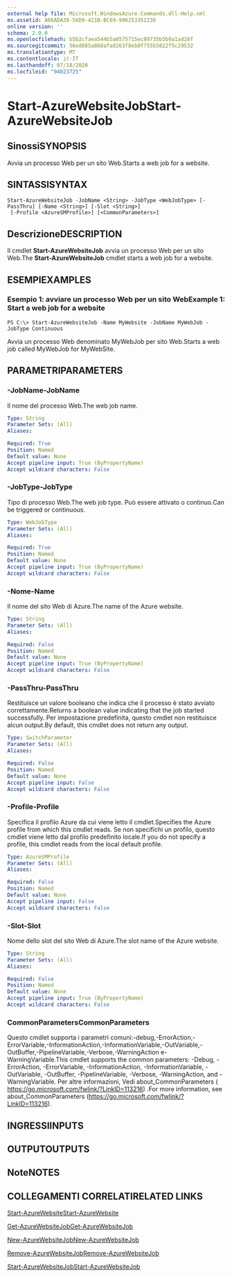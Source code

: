 ```yaml
---
external help file: Microsoft.WindowsAzure.Commands.dll-Help.xml
ms.assetid: A66ADA39-56D9-421B-BC69-996253352236
online version: ''
schema: 2.0.0
ms.openlocfilehash: b5b2cfaea544b5a8575715ec89735b5b9a1ad28f
ms.sourcegitcommit: 56ed085a868afa8263f8eb0f755b5822f5c29532
ms.translationtype: MT
ms.contentlocale: it-IT
ms.lasthandoff: 07/18/2020
ms.locfileid: "94023725"
---
```

# <span data-ttu-id="ce89f-101">Start-AzureWebsiteJob</span><span class="sxs-lookup"><span data-stu-id="ce89f-101">Start-AzureWebsiteJob</span></span>

## <span data-ttu-id="ce89f-102">Sinossi</span><span class="sxs-lookup"><span data-stu-id="ce89f-102">SYNOPSIS</span></span>
<span data-ttu-id="ce89f-103">Avvia un processo Web per un sito Web.</span><span class="sxs-lookup"><span data-stu-id="ce89f-103">Starts a web job for a website.</span></span>

## <span data-ttu-id="ce89f-104">SINTASSI</span><span class="sxs-lookup"><span data-stu-id="ce89f-104">SYNTAX</span></span>

```
Start-AzureWebsiteJob -JobName <String> -JobType <WebJobType> [-PassThru] [-Name <String>] [-Slot <String>]
 [-Profile <AzureSMProfile>] [<CommonParameters>]
```

## <span data-ttu-id="ce89f-105">Descrizione</span><span class="sxs-lookup"><span data-stu-id="ce89f-105">DESCRIPTION</span></span>
<span data-ttu-id="ce89f-106">Il cmdlet **Start-AzureWebsiteJob** avvia un processo Web per un sito Web.</span><span class="sxs-lookup"><span data-stu-id="ce89f-106">The **Start-AzureWebsiteJob** cmdlet starts a web job for a website.</span></span>

## <span data-ttu-id="ce89f-107">ESEMPI</span><span class="sxs-lookup"><span data-stu-id="ce89f-107">EXAMPLES</span></span>

### <span data-ttu-id="ce89f-108">Esempio 1: avviare un processo Web per un sito Web</span><span class="sxs-lookup"><span data-stu-id="ce89f-108">Example 1: Start a web job for a website</span></span>
```
PS C:\> Start-AzureWebsiteJob -Name MyWebsite -JobName MyWebJob -JobType Continuous
```

<span data-ttu-id="ce89f-109">Avvia un processo Web denominato MyWebJob per sito Web.</span><span class="sxs-lookup"><span data-stu-id="ce89f-109">Starts a web job called MyWebJob for MyWebSite.</span></span>

## <span data-ttu-id="ce89f-110">PARAMETRI</span><span class="sxs-lookup"><span data-stu-id="ce89f-110">PARAMETERS</span></span>

### <span data-ttu-id="ce89f-111">-JobName</span><span class="sxs-lookup"><span data-stu-id="ce89f-111">-JobName</span></span>
<span data-ttu-id="ce89f-112">Il nome del processo Web.</span><span class="sxs-lookup"><span data-stu-id="ce89f-112">The web job name.</span></span>

```yaml
Type: String
Parameter Sets: (All)
Aliases: 

Required: True
Position: Named
Default value: None
Accept pipeline input: True (ByPropertyName)
Accept wildcard characters: False
```

### <span data-ttu-id="ce89f-113">-JobType</span><span class="sxs-lookup"><span data-stu-id="ce89f-113">-JobType</span></span>
<span data-ttu-id="ce89f-114">Tipo di processo Web.</span><span class="sxs-lookup"><span data-stu-id="ce89f-114">The web job type.</span></span>
<span data-ttu-id="ce89f-115">Può essere attivato o continuo.</span><span class="sxs-lookup"><span data-stu-id="ce89f-115">Can be triggered or continuous.</span></span>

```yaml
Type: WebJobType
Parameter Sets: (All)
Aliases: 

Required: True
Position: Named
Default value: None
Accept pipeline input: True (ByPropertyName)
Accept wildcard characters: False
```

### <span data-ttu-id="ce89f-116">-Nome</span><span class="sxs-lookup"><span data-stu-id="ce89f-116">-Name</span></span>
<span data-ttu-id="ce89f-117">Il nome del sito Web di Azure.</span><span class="sxs-lookup"><span data-stu-id="ce89f-117">The name of the Azure website.</span></span>

```yaml
Type: String
Parameter Sets: (All)
Aliases: 

Required: False
Position: Named
Default value: None
Accept pipeline input: True (ByPropertyName)
Accept wildcard characters: False
```

### <span data-ttu-id="ce89f-118">-PassThru</span><span class="sxs-lookup"><span data-stu-id="ce89f-118">-PassThru</span></span>
<span data-ttu-id="ce89f-119">Restituisce un valore booleano che indica che il processo è stato avviato correttamente.</span><span class="sxs-lookup"><span data-stu-id="ce89f-119">Returns a boolean value indicating that the job started successfully.</span></span>
<span data-ttu-id="ce89f-120">Per impostazione predefinita, questo cmdlet non restituisce alcun output.</span><span class="sxs-lookup"><span data-stu-id="ce89f-120">By default, this cmdlet does not return any output.</span></span>

```yaml
Type: SwitchParameter
Parameter Sets: (All)
Aliases: 

Required: False
Position: Named
Default value: None
Accept pipeline input: False
Accept wildcard characters: False
```

### <span data-ttu-id="ce89f-121">-Profile</span><span class="sxs-lookup"><span data-stu-id="ce89f-121">-Profile</span></span>
<span data-ttu-id="ce89f-122">Specifica il profilo Azure da cui viene letto il cmdlet.</span><span class="sxs-lookup"><span data-stu-id="ce89f-122">Specifies the Azure profile from which this cmdlet reads.</span></span>
<span data-ttu-id="ce89f-123">Se non specifichi un profilo, questo cmdlet viene letto dal profilo predefinito locale.</span><span class="sxs-lookup"><span data-stu-id="ce89f-123">If you do not specify a profile, this cmdlet reads from the local default profile.</span></span>

```yaml
Type: AzureSMProfile
Parameter Sets: (All)
Aliases: 

Required: False
Position: Named
Default value: None
Accept pipeline input: False
Accept wildcard characters: False
```

### <span data-ttu-id="ce89f-124">-Slot</span><span class="sxs-lookup"><span data-stu-id="ce89f-124">-Slot</span></span>
<span data-ttu-id="ce89f-125">Nome dello slot del sito Web di Azure.</span><span class="sxs-lookup"><span data-stu-id="ce89f-125">The slot name of the Azure website.</span></span>

```yaml
Type: String
Parameter Sets: (All)
Aliases: 

Required: False
Position: Named
Default value: None
Accept pipeline input: True (ByPropertyName)
Accept wildcard characters: False
```

### <span data-ttu-id="ce89f-126">CommonParameters</span><span class="sxs-lookup"><span data-stu-id="ce89f-126">CommonParameters</span></span>
<span data-ttu-id="ce89f-127">Questo cmdlet supporta i parametri comuni:-debug,-ErrorAction,-ErrorVariable,-InformationAction,-InformationVariable,-OutVariable,-OutBuffer,-PipelineVariable,-Verbose,-WarningAction e-WarningVariable.</span><span class="sxs-lookup"><span data-stu-id="ce89f-127">This cmdlet supports the common parameters: -Debug, -ErrorAction, -ErrorVariable, -InformationAction, -InformationVariable, -OutVariable, -OutBuffer, -PipelineVariable, -Verbose, -WarningAction, and -WarningVariable.</span></span> <span data-ttu-id="ce89f-128">Per altre informazioni, Vedi about_CommonParameters ( https://go.microsoft.com/fwlink/?LinkID=113216) .</span><span class="sxs-lookup"><span data-stu-id="ce89f-128">For more information, see about_CommonParameters (https://go.microsoft.com/fwlink/?LinkID=113216).</span></span>

## <span data-ttu-id="ce89f-129">INGRESSI</span><span class="sxs-lookup"><span data-stu-id="ce89f-129">INPUTS</span></span>

## <span data-ttu-id="ce89f-130">OUTPUT</span><span class="sxs-lookup"><span data-stu-id="ce89f-130">OUTPUTS</span></span>

## <span data-ttu-id="ce89f-131">Note</span><span class="sxs-lookup"><span data-stu-id="ce89f-131">NOTES</span></span>

## <span data-ttu-id="ce89f-132">COLLEGAMENTI CORRELATI</span><span class="sxs-lookup"><span data-stu-id="ce89f-132">RELATED LINKS</span></span>

[<span data-ttu-id="ce89f-133">Start-AzureWebsite</span><span class="sxs-lookup"><span data-stu-id="ce89f-133">Start-AzureWebsite</span></span>](./Start-AzureWebsite.md)

[<span data-ttu-id="ce89f-134">Get-AzureWebsiteJob</span><span class="sxs-lookup"><span data-stu-id="ce89f-134">Get-AzureWebsiteJob</span></span>](./Get-AzureWebsiteJob.md)

[<span data-ttu-id="ce89f-135">New-AzureWebsiteJob</span><span class="sxs-lookup"><span data-stu-id="ce89f-135">New-AzureWebsiteJob</span></span>](./New-AzureWebsiteJob.md)

[<span data-ttu-id="ce89f-136">Remove-AzureWebsiteJob</span><span class="sxs-lookup"><span data-stu-id="ce89f-136">Remove-AzureWebsiteJob</span></span>](./Remove-AzureWebsiteJob.md)

[<span data-ttu-id="ce89f-137">Start-AzureWebsiteJob</span><span class="sxs-lookup"><span data-stu-id="ce89f-137">Start-AzureWebsiteJob</span></span>](./Start-AzureWebsiteJob.md)


